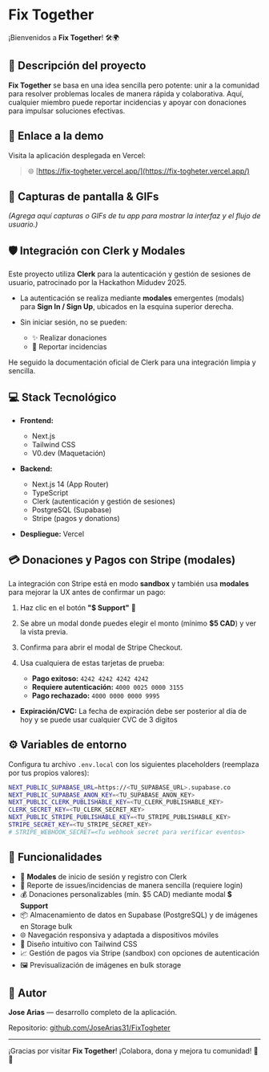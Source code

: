 # Fix Together

¡Bienvenidos a **Fix Together**! 🛠️🌍

## 📖 Descripción del proyecto

**Fix Together** se basa en una idea sencilla pero potente: unir a la comunidad para resolver problemas locales de manera rápida y colaborativa. Aquí, cualquier miembro puede reportar incidencias y apoyar con donaciones para impulsar soluciones efectivas.

## 🔗 Enlace a la demo

Visita la aplicación desplegada en Vercel:

> 🌐 [https://fix-togheter.vercel.app/](https://fix-togheter.vercel.app/)

## 📸 Capturas de pantalla & GIFs

*(Agrega aquí capturas o GIFs de tu app para mostrar la interfaz y el flujo de usuario.)*

## 🛡️ Integración con Clerk y Modales

Este proyecto utiliza **Clerk** para la autenticación y gestión de sesiones de usuario, patrocinado por la Hackathon Midudev 2025.

* La autenticación se realiza mediante **modales** emergentes (modals) para **Sign In / Sign Up**, ubicados en la esquina superior derecha.
* Sin iniciar sesión, no se pueden:

  * ✨ Realizar donaciones
  * 🐛 Reportar incidencias

He seguido la documentación oficial de Clerk para una integración limpia y sencilla.

## 💻 Stack Tecnológico

* **Frontend:**

  * Next.js
  * Tailwind CSS
  * V0.dev (Maquetación)
* **Backend:**

  * Next.js 14 (App Router)
  * TypeScript
  * Clerk (autenticación y gestión de sesiones)
  * PostgreSQL (Supabase)
  * Stripe (pagos y donations)
* **Despliegue:** Vercel

## 💳 Donaciones y Pagos con Stripe (modales)

La integración con Stripe está en modo **sandbox** y también usa **modales** para mejorar la UX antes de confirmar un pago:

1. Haz clic en el botón **"\$ Support"** 🔘
2. Se abre un modal donde puedes elegir el monto (mínimo **\$5 CAD**) y ver la vista previa.
3. Confirma para abrir el modal de Stripe Checkout.
4. Usa cualquiera de estas tarjetas de prueba:

   * **Pago exitoso:** `4242 4242 4242 4242`
   * **Requiere autenticación:** `4000 0025 0000 3155`
   * **Pago rechazado:** `4000 0000 0000 9995`

* **Expiración/CVC:** La fecha de expiración debe ser posterior al día de hoy y se puede usar cualquier CVC de 3 dígitos

## ⚙️ Variables de entorno

Configura tu archivo `.env.local` con los siguientes placeholders (reemplaza por tus propios valores):

```bash
NEXT_PUBLIC_SUPABASE_URL=https://<TU_SUPABASE_URL>.supabase.co
NEXT_PUBLIC_SUPABASE_ANON_KEY=<TU_SUPABASE_ANON_KEY>
NEXT_PUBLIC_CLERK_PUBLISHABLE_KEY=<TU_CLERK_PUBLISHABLE_KEY>
CLERK_SECRET_KEY=<TU_CLERK_SECRET_KEY>
NEXT_PUBLIC_STRIPE_PUBLISHABLE_KEY=<TU_STRIPE_PUBLISHABLE_KEY>
STRIPE_SECRET_KEY=<TU_STRIPE_SECRET_KEY>
# STRIPE_WEBHOOK_SECRET=<Tu webhook secret para verificar eventos>
```

## 🚀 Funcionalidades

* 🔐 **Modales** de inicio de sesión y registro con Clerk
* 📝 Reporte de issues/incidencias de manera sencilla (requiere login)
* 💰 Donaciones personalizables (mín. \$5 CAD) mediante modal **\$ Support**
* 📦 Almacenamiento de datos en Supabase (PostgreSQL) y de imágenes en Storage bulk
* 🌐 Navegación responsiva y adaptada a dispositivos móviles
* 🎨 Diseño intuitivo con Tailwind CSS
* 📈 Gestión de pagos via Stripe (sandbox) con opciones de autenticación
* 🖼️ Previsualización de imágenes en bulk storage

## 🧑 Autor

**Jose Arias** — desarrollo completo de la aplicación.

Repositorio: [github.com/JoseArias31/FixTogheter](https://github.com/JoseArias31/FixTogheter)

---

¡Gracias por visitar **Fix Together**! ¡Colabora, dona y mejora tu comunidad! 💪🌟
